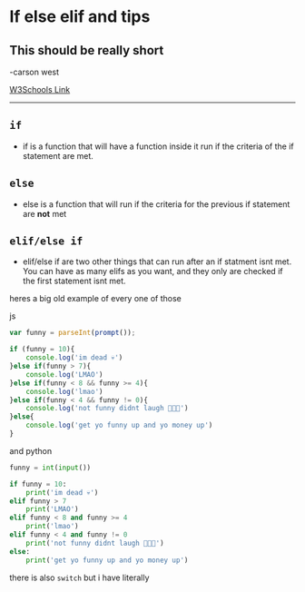 # If else elif and tips
## This should be really short
-carson west

[W3Schools Link](https://www.w3schools.com/js/js_if_else.asp)

---

## `if`
- if is a function that will have a function inside it run if the criteria of the if statement are met.
## `else`
- else is a function that will run if the criteria for the previous if statement are **not** met
## `elif/else if`
- elif/else if are two other things that can run after an if statment isnt met. You can have as many elifs as you want, and they only are checked if the first statement isnt met.

heres a big old example of every one of those

js
```js
var funny = parseInt(prompt());

if (funny = 10){
    console.log('im dead 💀')
}else if(funny > 7){
    console.log('LMAO')
}else if(funny < 8 && funny >= 4){
    console.log('lmao')
}else if(funny < 4 && funny != 0){
    console.log('not funny didnt laugh 🗿🗿🗿')
}else{
    console.log('get yo funny up and yo money up')
}
```
and python
```py
funny = int(input())

if funny = 10:
    print('im dead 💀')
elif funny > 7
    print('LMAO')
elif funny < 8 and funny >= 4
    print('lmao')
elif funny < 4 and funny != 0
    print('not funny didnt laugh 🗿🗿🗿')
else:
    print('get yo funny up and yo money up')
```

there is also `switch` but i have literally 